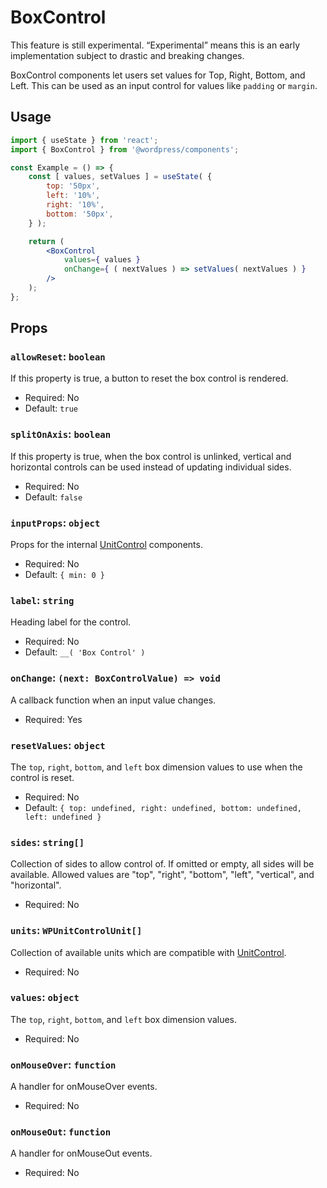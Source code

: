 # BoxControl

<div class="callout callout-alert">
This feature is still experimental. “Experimental” means this is an early implementation subject to drastic and breaking changes.
</div>

BoxControl components let users set values for Top, Right, Bottom, and Left. This can be used as an input control for values like `padding` or `margin`.

## Usage

```jsx
import { useState } from 'react';
import { BoxControl } from '@wordpress/components';

const Example = () => {
	const [ values, setValues ] = useState( {
		top: '50px',
		left: '10%',
		right: '10%',
		bottom: '50px',
	} );

	return (
		<BoxControl
			values={ values }
			onChange={ ( nextValues ) => setValues( nextValues ) }
		/>
	);
};
```

## Props
### `allowReset`: `boolean`

If this property is true, a button to reset the box control is rendered.

- Required: No
- Default: `true`

### `splitOnAxis`: `boolean`

If this property is true, when the box control is unlinked, vertical and horizontal controls can be used instead of updating individual sides.

- Required: No
- Default: `false`

### `inputProps`: `object`

Props for the internal [UnitControl](../unit-control) components.

-   Required: No
-   Default: `{ min: 0 }`

### `label`: `string`

Heading label for the control.

-   Required: No
-   Default: `__( 'Box Control' )`

### `onChange`: `(next: BoxControlValue) => void`

A callback function when an input value changes.

-   Required: Yes

### `resetValues`: `object`

The `top`, `right`, `bottom`, and `left` box dimension values to use when the control is reset.

-   Required: No
-   Default: `{ top: undefined, right: undefined, bottom: undefined, left: undefined }`

### `sides`: `string[]`

Collection of sides to allow control of. If omitted or empty, all sides will be available. Allowed values are "top", "right", "bottom", "left", "vertical", and "horizontal".

-   Required: No

### `units`: `WPUnitControlUnit[]`

Collection of available units which are compatible with [UnitControl](../unit-control).

-   Required: No

### `values`: `object`

The `top`, `right`, `bottom`, and `left` box dimension values.

-   Required: No

### `onMouseOver`: `function`

A handler for onMouseOver events.

-   Required: No

### `onMouseOut`: `function`

A handler for onMouseOut events.

-   Required: No
